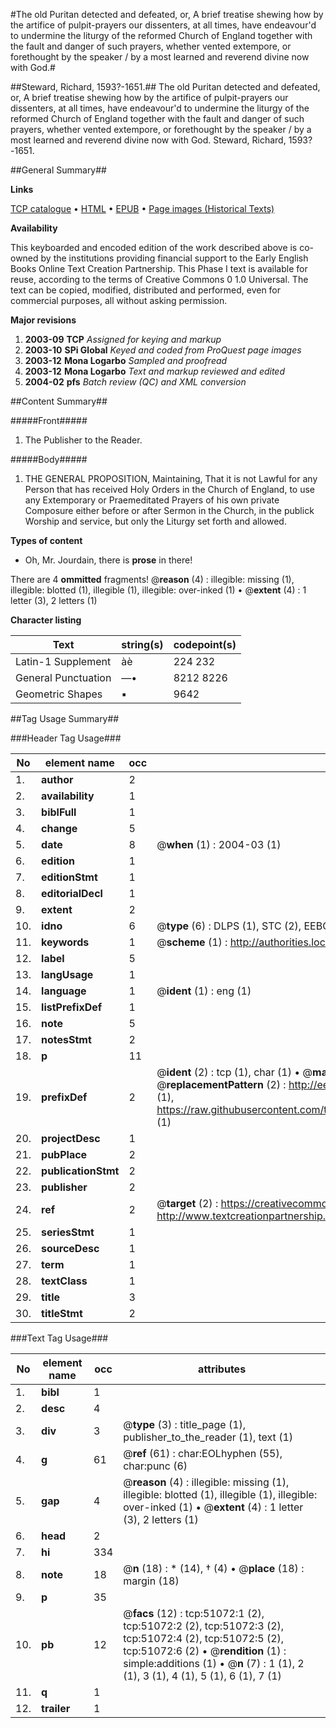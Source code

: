 #The old Puritan detected and defeated, or, A brief treatise shewing how by the artifice of pulpit-prayers our dissenters, at all times, have endeavour'd to undermine the liturgy of the reformed Church of England together with the fault and danger of such prayers, whether vented extempore, or forethought by the speaker / by a most learned and reverend divine now with God.#

##Steward, Richard, 1593?-1651.##
The old Puritan detected and defeated, or, A brief treatise shewing how by the artifice of pulpit-prayers our dissenters, at all times, have endeavour'd to undermine the liturgy of the reformed Church of England together with the fault and danger of such prayers, whether vented extempore, or forethought by the speaker / by a most learned and reverend divine now with God.
Steward, Richard, 1593?-1651.

##General Summary##

**Links**

[TCP catalogue](http://www.ota.ox.ac.uk/tcp/)  • 
[HTML](http://tei.it.ox.ac.uk/tcp/Texts-HTML/free/A61/A61498.html)  • 
[EPUB](http://tei.it.ox.ac.uk/tcp/Texts-EPUB/free/A61/A61498.epub) • 
[Page images (Historical Texts)](https://data.historicaltexts.jisc.ac.uk/view?pubId=eebo-11929067e&pageId=eebo-11929067e-51072-1)

**Availability**

This keyboarded and encoded edition of the
	       work described above is co-owned by the institutions
	       providing financial support to the Early English Books
	       Online Text Creation Partnership. This Phase I text is
	       available for reuse, according to the terms of Creative
	       Commons 0 1.0 Universal. The text can be copied,
	       modified, distributed and performed, even for
	       commercial purposes, all without asking permission.

**Major revisions**

1. __2003-09__ __TCP__ *Assigned for keying and markup*
1. __2003-10__ __SPi Global__ *Keyed and coded from ProQuest page images*
1. __2003-12__ __Mona Logarbo__ *Sampled and proofread*
1. __2003-12__ __Mona Logarbo__ *Text and markup reviewed and edited*
1. __2004-02__ __pfs__ *Batch review (QC) and XML conversion*

##Content Summary##

#####Front#####

1. The Publisher to the Reader.

#####Body#####

1. THE GENERAL PROPOSITION, Maintaining, That it is not Lawful for any Person that has received Holy Orders in the Church of England, to use any Extemporary or Praemeditated Prayers of his own private Composure either before or after Sermon in the Church, in the publick Worship and service, but only the Liturgy set forth and allowed.

**Types of content**

  * Oh, Mr. Jourdain, there is **prose** in there!

There are 4 **ommitted** fragments! 
 @__reason__ (4) : illegible: missing (1), illegible: blotted (1), illegible (1), illegible: over-inked (1)  •  @__extent__ (4) : 1 letter (3), 2 letters (1)

**Character listing**


|Text|string(s)|codepoint(s)|
|---|---|---|
|Latin-1 Supplement|àè|224 232|
|General Punctuation|—•|8212 8226|
|Geometric Shapes|▪|9642|

##Tag Usage Summary##

###Header Tag Usage###

|No|element name|occ|attributes|
|---|---|---|---|
|1.|__author__|2||
|2.|__availability__|1||
|3.|__biblFull__|1||
|4.|__change__|5||
|5.|__date__|8| @__when__ (1) : 2004-03 (1)|
|6.|__edition__|1||
|7.|__editionStmt__|1||
|8.|__editorialDecl__|1||
|9.|__extent__|2||
|10.|__idno__|6| @__type__ (6) : DLPS (1), STC (2), EEBO-CITATION (1), OCLC (1), VID (1)|
|11.|__keywords__|1| @__scheme__ (1) : http://authorities.loc.gov/ (1)|
|12.|__label__|5||
|13.|__langUsage__|1||
|14.|__language__|1| @__ident__ (1) : eng (1)|
|15.|__listPrefixDef__|1||
|16.|__note__|5||
|17.|__notesStmt__|2||
|18.|__p__|11||
|19.|__prefixDef__|2| @__ident__ (2) : tcp (1), char (1)  •  @__matchPattern__ (2) : ([0-9\-]+):([0-9IVX]+) (1), (.+) (1)  •  @__replacementPattern__ (2) : http://eebo.chadwyck.com/downloadtiff?vid=$1&page=$2 (1), https://raw.githubusercontent.com/textcreationpartnership/Texts/master/tcpchars.xml#$1 (1)|
|20.|__projectDesc__|1||
|21.|__pubPlace__|2||
|22.|__publicationStmt__|2||
|23.|__publisher__|2||
|24.|__ref__|2| @__target__ (2) : https://creativecommons.org/publicdomain/zero/1.0/ (1), http://www.textcreationpartnership.org/docs/. (1)|
|25.|__seriesStmt__|1||
|26.|__sourceDesc__|1||
|27.|__term__|1||
|28.|__textClass__|1||
|29.|__title__|3||
|30.|__titleStmt__|2||


###Text Tag Usage###

|No|element name|occ|attributes|
|---|---|---|---|
|1.|__bibl__|1||
|2.|__desc__|4||
|3.|__div__|3| @__type__ (3) : title_page (1), publisher_to_the_reader (1), text (1)|
|4.|__g__|61| @__ref__ (61) : char:EOLhyphen (55), char:punc (6)|
|5.|__gap__|4| @__reason__ (4) : illegible: missing (1), illegible: blotted (1), illegible (1), illegible: over-inked (1)  •  @__extent__ (4) : 1 letter (3), 2 letters (1)|
|6.|__head__|2||
|7.|__hi__|334||
|8.|__note__|18| @__n__ (18) : * (14), † (4)  •  @__place__ (18) : margin (18)|
|9.|__p__|35||
|10.|__pb__|12| @__facs__ (12) : tcp:51072:1 (2), tcp:51072:2 (2), tcp:51072:3 (2), tcp:51072:4 (2), tcp:51072:5 (2), tcp:51072:6 (2)  •  @__rendition__ (1) : simple:additions (1)  •  @__n__ (7) : 1 (1), 2 (1), 3 (1), 4 (1), 5 (1), 6 (1), 7 (1)|
|11.|__q__|1||
|12.|__trailer__|1||
